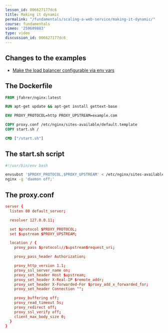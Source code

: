 ```yaml
---
lesson_id: 006627177dc6
title: Making it dynamic
permalink: "/fundamentals/scaling-a-web-service/making-it-dynamic/"
course: fundamentals
vimeo: '259609883'
type: video
discussion_id: 006627177dc6
---
```


## Changes to the examples
* [Make the load balancer configurable via env vars](https://github.com/learndocker/docker_examples/commit/12a879c)

## The Dockerfile
```Dockerfile
FROM jfahrer/nginx:latest

RUN apt-get update && apt-get install gettext-base

ENV PROXY_PROTOCOL=http PROXY_UPSTREAM=example.com

COPY proxy.conf /etc/nginx/sites-available/default.template
COPY start.sh /

CMD ["/start.sh"]
```


## The start.sh script
```sh
#!/usr/bin/env bash

envsubst '$PROXY_PROTOCOL,$PROXY_UPSTREAM' < /etc/nginx/sites-available/default.template > /etc/nginx/sites-available/default
nginx -g 'daemon off;'
```

## The proxy.conf
```conf
server {
  listen 80 default_server;

  resolver 127.0.0.11;

  set $protocol $PROXY_PROTOCOL;
  set $upstream $PROXY_UPSTREAM;

  location / {
    proxy_pass $protocol://$upstream$request_uri;

    proxy_pass_header Authorization;

    proxy_http_version 1.1;
    proxy_ssl_server_name on;
    proxy_set_header Host $upstream;
    proxy_set_header X-Real-IP $remote_addr;
    proxy_set_header X-Forwarded-For $proxy_add_x_forwarded_for;
    proxy_set_header Connection "";

    proxy_buffering off;
    proxy_read_timeout 5s;
    proxy_redirect off;
    proxy_ssl_verify off;
    client_max_body_size 0;
  }
}
```
